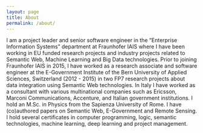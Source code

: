 ```yaml
---
layout: page
title: About
permalink: /about/
---
```


I am a project leader and senior software engineer in the “Enterprise Information Systems” department at Fraunhofer IAIS where I have been working in EU funded research projects and industry projects related to Semantic Web, Machine Learning and Big Data technologies. Prior to joining Fraunhofer IAIS in 2015, I have worked as a research associate and software engineer at the E-Government Institute of the Bern University of Applied Sciences, Switzerland (2012 - 2015) in two FP7 research projects about data integration using Semantic Web technologies. In Italy I have worked  as a consultant with various multinational companies such as Ericsson, Marconi Communications, Accenture, and Italian government institutions. I hold an M.Sc. in Physics from the Sapienza University of Rome. I have (co)authored papers on Semantic Web, E-Government and Remote Sensing. I hold several certificates in computer programming, logic, semantic technologies, machine learning, deep learning and project management.
